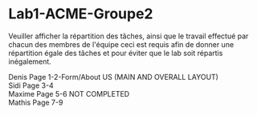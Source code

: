# Lab1-ACME-Groupe2

Veuiller afficher la répartition des tâches, ainsi que le travail effectué par chacun des membres de l'équipe
ceci est requis afin de donner une répartition égale des tâches et pour éviter que le lab soit répartis inégalement.

Denis Page 1-2-Form/About US (MAIN AND OVERALL LAYOUT) <br>
Sidi Page 3-4 <br>
Maxime Page 5-6 NOT COMPLETED <br>
Mathis Page 7-9 <br>
